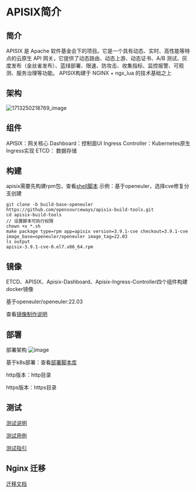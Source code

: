 # APISIX简介
## 简介
APISIX 是 Apache 软件基金会下的项目。它是一个具有动态、实时、高性能等特点的云原生 API 网关，它提供了动态路由、动态上游、动态证书、A/B 测试、灰度发布（金丝雀发布）、蓝绿部署、限速、防攻击、收集指标、监控报警、可观测、服务治理等功能。
APISIX构建于 NGINX + ngx_lua 的技术基础之上
## 架构
![1713250218769_image](https://github.com/user-attachments/assets/44280c2e-aa56-49ec-874e-22c24c11c8e5)

## 组件
APISIX：网关核心
Dashboard：控制面UI
Ingress Controller：Kubernetes原生Ingress实现
ETCD： 数据存储
## 构建
apisix需要先构建rpm包，查看[shell脚本](https://github.com/opensourceways/apisix-build-tools)
示例：基于openeuler，选择cve修复分支创建
```
git clone -b build-base-openeuler https://github.com/opensourceways/apisix-build-tools.git
cd apisix-build-tools
// 设置脚本可执行权限
chown +x *.sh
make package type=rpm app=apisix version=3.9.1-cve checkout=3.9.1-cve image_base=openeuler/openeuler image_tag=22.03
ls output
apisix-3.9.1-cve-0.el7.x86_64.rpm
```
## 镜像
ETCD、APISIX、Apisix-Dashboard、Apisix-Ingress-Controller四个组件构建docker镜像

基于openeuler/openeuler:22.03

查看[镜像制作说明](https://github.com/opensourceways/apisix-docker/tree/build-base-openeuler/openeuler)

## 部署
部署架构
![image](https://github.com/user-attachments/assets/14ae7f64-78d5-4937-ae7b-8f9239f51f0a)

基于k8s部署：查看[部署脚本库](https://github.com/ssignik/apisix-kubernetes)

http版本：http目录

https版本：https目录

## 测试
[测试说明](https://github.com/ssignik/apisix-kubernetes/blob/main/migration/Migrate%20from%20NGINX%20to%20APISIX.md)

[测试用例](https://github.com/ssignik/apisix-kubernetes/tree/main/migration/example)

[测试指引](https://github.com/ssignik/apisix-kubernetes/blob/main/test/test-case.md)

## Nginx 迁移
[迁移文档](https://github.com/ssignik/apisix-kubernetes/blob/main/migration)
